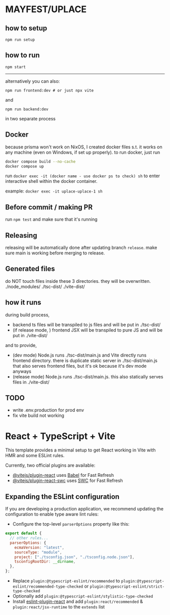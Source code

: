 # MAYFEST/UPLACE

## how to setup

```shell
npm run setup
```

## how to run

```shell
npm start
```

---

alternatively you can also:

```shell
npm run frontend:dev # or just npx vite
```

and

```shell
npm run backend:dev
```

in two separate process

## Docker

because prisma won't work on NixOS, I created docker files s.t. it works on any machine (even on Windows, if set up properly).
to run docker, just run

```sh
docker compose build --no-cache
docker compose up
```

run `docker exec -it (docker name - use docker ps to check) sh` to enter interactive shell within the docker container.

example: `docker exec -it uplace-uplace-1 sh`

## Before commit / making PR

run `npm test` and make sure that it's running

## Releasing

releasing will be automatically done after updating branch `release`. make sure main is working before merging to release.

## Generated files

do NOT touch files inside these 3 directories. they will be overwritten.
./node_modules/
./tsc-dist/
./vite-dist/

## how it runs

during build process,

- backend ts files will be transpiled to js files and will be put in ./tsc-dist/
- (if release mode, ) frontend JSX will be transpiled to pure JS and will be put in ./vite-dist/

and to provide,

- (dev mode) Node.js runs ./tsc-dist/main.js and Vite directly runs frontend directory. there is duplicate static server in ./tsc-dist/main.js that also serves frontend files, but it's ok because it's dev mode anyways
- (release mode) Node.js runs ./tsc-dist/main.js. this also statically serves files in ./vite-dist/

## TODO

- write .env.production for prod env
- fix vite build not working

# React + TypeScript + Vite

This template provides a minimal setup to get React working in Vite with HMR and some ESLint rules.

Currently, two official plugins are available:

- [@vitejs/plugin-react](https://github.com/vitejs/vite-plugin-react/blob/main/packages/plugin-react/README.md) uses [Babel](https://babeljs.io/) for Fast Refresh
- [@vitejs/plugin-react-swc](https://github.com/vitejs/vite-plugin-react-swc) uses [SWC](https://swc.rs/) for Fast Refresh

## Expanding the ESLint configuration

If you are developing a production application, we recommend updating the configuration to enable type aware lint rules:

- Configure the top-level `parserOptions` property like this:

```js
export default {
  // other rules...
  parserOptions: {
    ecmaVersion: "latest",
    sourceType: "module",
    project: ["./tsconfig.json", "./tsconfig.node.json"],
    tsconfigRootDir: __dirname,
  },
};
```

- Replace `plugin:@typescript-eslint/recommended` to `plugin:@typescript-eslint/recommended-type-checked` or `plugin:@typescript-eslint/strict-type-checked`
- Optionally add `plugin:@typescript-eslint/stylistic-type-checked`
- Install [eslint-plugin-react](https://github.com/jsx-eslint/eslint-plugin-react) and add `plugin:react/recommended` & `plugin:react/jsx-runtime` to the `extends` list
